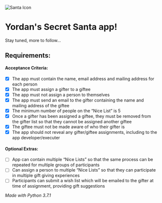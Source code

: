 ![Santa Icon](https://raw.githubusercontent.com/n4ught1us-max1mus/secret-santa/master/santa.ico)
# Yordan's Secret Santa app! 
Stay tuned, more to follow...

## Requirements:
#### Acceptance Criteria:
- [x] The app must contain the name, email address and mailing address for each person
- [x] The app must assign a gifter to a giftee
- [x] The app must not assign a person to themselves
- [x] The app must send an email to the gifter containing the name and mailing address of the giftee
- [x] The minimum number of people on the “Nice List” is 5
- [x] Once a gifter has been assigned a giftee, they must be removed from the gifter list so that they cannot be assigned another giftee
- [x] The giftee must not be made aware of who their gifter is
- [x] The app should not reveal any gifter/giftee assignments, including to the app developer/executer

#### Optional Extras:
- [ ] App can contain multiple “Nice Lists” so that the same process can be repeated for multiple groups of participants
- [ ] Can assign a person to multiple “Nice Lists” so that they can participate in multiple gift giving experiences
- [ ] Participants can submit a wish list which will be emailed to the gifter at time of assignment, providing gift suggestions

_Made with Python 3.7.1_

